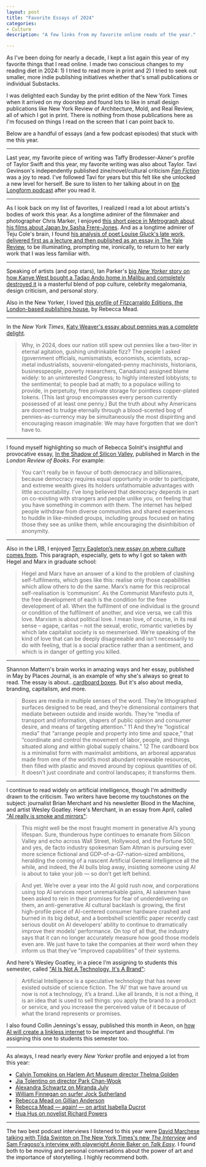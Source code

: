 ```yaml
---
layout: post
title: "Favorite Essays of 2024"
categories:
- Culture
description: "A few links from my favorite online reads of the year."

---
```


As I've been doing for nearly a decade, I kept a list again this year of my favorite things that I read online. I made two conscious changes to my reading diet in 2024: 1) I tried to read more in print and 2) I tried to seek out smaller, more indie publishing initiatives whether that's small publications or individual Substacks. 

I was delighted each Sunday by the print edition of the New York Times when it arrived on my doorstep and found lots to like in small design publications like New York Review of Architecture, Mold, and Real Review, all of which I got in print. There is nothing from those publications here as I'm focused on things I read on the screen that I can point back to.

Below are a handful of essays (and a few podcast episodes) that stuck with me this year.

* * *

Last year, my favorite piece of writing was Taffy Brodesser-Akner's profile of Taylor Swift and this year, my favorite writing was also about Taylor. Tavi Gevinson's independently published zine/novel/cultural criticism [*Fan Fiction*](https://www.mirrorball.org) was a joy to read. I've followed Tavi for years but this felt like she unlocked a new level for herself. Be sure to listen to her talking about in on [the Longform podcast](https://longform.org/posts/longform-podcast-581-tavi-gevinson) after you read it.

* * *

As I look back on my list of favorites, I realized I read a lot about artists's bodies of work this year. As a longtime admirer of the filmmaker and photographer Chris Marker, I enjoyed [this short piece in Metrograph about his films about Japan by Sasha Frere-Jones](https://metrograph.com/chris-marker-in-japan/?utm_source=sashafrerejones&utm_medium=email&utm_campaign=may-29-2024&v=0b3b97fa6688). And as a longtime admirer of Teju Cole's brain, I found [his analysis of poet Louise Gluck's late work, delivered first as a lecture and then published as an essay in The Yale Review](https://yalereview.org/article/teju-cole-louise-gluck), to be illuminating, prompting me, ironically, to return to her early work that I was less familiar with. 

***

Speaking of artists (and pop stars), Ian Parker's [big *New Yorker* story on how Kanye West bought a Tadao Ando home in Malibu and completely destroyed it](https://www.newyorker.com/magazine/2024/06/17/kanye-west-tadao-ando-beach-house-malibu) is a masterful blend of pop culture, celebrity megalomania, design criticism, and personal story. 

Also in the New Yorker, I loved [this profile of Fitzcarraldo Editions, the London-based publishing house](https://www.newyorker.com/magazine/2024/07/08/fitzcarraldo-editions-makes-challenging-literature-chic), by Rebecca Mead. 

***

In the *New York Times*, [Katy Weaver's essay about pennies was a complete delight](https://www.nytimes.com/2024/09/01/magazine/worthless-pennies-united-states-economy.html).

> Why, in 2024, does our nation still spew out pennies like a two-liter in eternal agitation, gushing undrinkable fizz? The people I asked (government officials, numismatists, economists, scientists, scrap-metal industrialists, souvenir-elongated-penny machinists, historians, businesspeople, poverty researchers, Canadians) assigned blame widely: to an uninterested Congress; to highly interested lobbyists; to the sentimental; to people bad at math; to a populace willing to provide, in perpetuity, free private storage for pointless copper-plated tokens. (This last group encompasses every person currently possessed of at least one penny.) But the truth about why Americans are doomed to trudge eternally through a blood-scented bog of pennies-as-currency may be simultaneously the most dispiriting and encouraging reason imaginable: We may have forgotten that we don’t have to.

***

I found myself highlighting so much of Rebecca Solnit's insightful and provocative essay, [In the Shadow of Silicon Valley](https://www.lrb.co.uk/the-paper/v46/n03/rebecca-solnit/in-the-shadow-of-silicon-valley), published in March in the *London Review of Books*. For example:

> You can’t really be in favour of both democracy and billionaires, because democracy requires equal opportunity in order to participate, and extreme wealth gives its holders unfathomable advantages with little accountability. I’ve long believed that democracy depends in part on co-existing with strangers and people unlike you, on feeling that you have something in common with them. The internet has helped people withdraw from diverse communities and shared experiences to huddle in like-minded groups, including groups focused on hating those they see as unlike them, while encouraging the disinhibition of anonymity.

***

Also in the LRB, I  enjoyed [Terry Eagleton’s new essay on where culture comes from](https://www.lrb.co.uk/the-paper/v46/n08/terry-eagleton/where-does-culture-come-from). This paragraph, especially, gets to why I got so taken with Hegel and Marx in graduate school:

> Hegel and Marx have an answer of a kind to the problem of clashing self-fulfilments, which goes like this: realise only those capabilities which allow others to do the same. Marx’s name for this reciprocal self-realisation is ‘communism’. As the Communist Manifesto puts it, the free development of each is the condition for the free development of all. When the fulfilment of one individual is the ground or condition of the fulfilment of another, and vice versa, we call this love. Marxism is about political love. I mean love, of course, in its real sense – agape, caritas – not the sexual, erotic, romantic varieties by which late capitalist society is so mesmerised. We’re speaking of the kind of love that can be deeply disagreeable and isn’t necessarily to do with feeling, that is a social practice rather than a sentiment, and which is in danger of getting you killed.

***

Shannon Mattern's brain works in amazing ways and her essay, published in May by Places Journal, is an example of why she's always so great to read. The essay is about...[cardboard boxes](https://placesjournal.org/article/social-history-of-the-cardboard-box/). But it's also about media, branding, capitalism, and more. 

> Boxes are media in multiple senses of the word. They’re lithographed surfaces designed to be read, and they’re dimensional containers that mediate between outside and inside worlds. They’re “media of transport and information, shapers of public opinion and consumer desire, and means of targeting attention.” 11 And they’re “logistical media” that “arrange people and property into time and space,” that “coordinate and control the movement of labor, people, and things situated along and within global supply chains.” 12 The cardboard box is a minimalist form with maximalist ambitions, an arboreal apparatus made from one of the world’s most abundant renewable resources, then filled with plastic and moved around by copious quantities of oil. It doesn’t just coordinate and control landscapes; it transforms them.

***

I continue to read widely on artificial intelligence, though I'm admittedly drawn to the criticism. Two writers have become my touchstones on the subject: journalist Brian Merchant and his newsletter Blood in the Machine, and artist Wesley Goatley. Here's Merchant, in an essay from April, called ["AI really is smoke and mirrors"](https://www.bloodinthemachine.com/p/ai-really-is-smoke-and-mirrors):

> This might well be the most fraught moment in generative AI’s young lifespan. Sure, thunderous hype continues to emanate from Silicon Valley and echo across Wall Street, Hollywood, and the Fortune 500, and yes, de facto industry spokesman Sam Altman is pursuing ever more science fictional and GDP-of-a-G7-nation-sized ambitions, heralding the coming of a nascent Artificial General Intelligence all the while, and indeed, the AI bulls blog away, insisting someone using AI is about to take your job — so don’t get left behind.  
  
> And yet. We’re over a year into the AI gold rush now, and corporations using top AI services report unremarkable gains, AI salesmen have been asked to rein in their promises for fear of underdelivering on them, an anti-generative AI cultural backlash is growing, the first high-profile piece of AI-centered consumer hardware crashed and burned in its big debut, and a bombshell scientific paper recently cast serious doubt on AI developers’ ability to continue to dramatically improve their models’ performance. On top of all that, the industry says that it can no longer accurately measure how good those models even are. We just have to take the companies at their word when they inform us that they’ve “improved capabilities” of their systems.

And here's Wesley Goatley, in a piece I'm assigning to students this semester, called ["AI Is Not A Technology, It's A Brand"](https://wesleygoatley.substack.com/p/11-ai-is-not-a-technology-its-a-brand):

> Artificial Intelligence is a speculative technology that has never existed outside of science fiction. The ‘AI’ that we have around us now is not a technology, it’s a brand. Like all brands, it is not a thing, it is an idea that is used to sell things: you apply the brand to a product or service, and you increase the perceived value of it because of what the brand represents or promises.

I also found Collin Jennings's essay, published this month in Aeon, on [how AI will create a linkless internet](https://aeon.co/essays/when-ai-summaries-replace-hyperlinks-thought-itself-is-flattened) to be important and thoughtful. I'm assigning this one to students this semester too.

***

As always, I read nearly every *New Yorker* profile and enjoyed a lot from this year: 
- [Calvin Tompkins on Harlem Art Museum director Thelma Golden](https://www.newyorker.com/magazine/2024/02/12/the-art-world-before-and-after-thelma-golden)
- [Jia Tolentino on director Park Chan-Wook](https://www.newyorker.com/magazine/2024/04/15/park-chan-wook-profile)
- [Alexandra Schwartz on Miranda July](https://www.newyorker.com/magazine/2024/05/20/miranda-july-profile)
- [William Finnegan on surfer Jock Sutherland](https://www.newyorker.com/magazine/2024/05/20/miranda-july-profile)
- [Rebecca Mead on Gillian Anderson](https://www.newyorker.com/magazine/2024/08/05/gillian-anderson-profile)
- [Rebecca Mead — again! — on artist Isabella Ducrot](https://www.newyorker.com/magazine/2024/07/29/an-artist-flowering-in-her-nineties)
- [Hua Hus on novelist Richard Powers](https://www.newyorker.com/magazine/2024/09/16/richard-powers-profile)

***

The two best podcast interviews I listened to this year were [David Marchese talking with Tilda Swinton on The New York Times's new *The Interview*](https://www.nytimes.com/2024/12/07/magazine/tilda-swinton-interview.html) and [Sam Fragoso's interview with playwright Annie Baker on *Talk Easy*](https://talkeasypod.com/annie-baker/). I found both to be moving and personal conversations about the power of art and the importance of storytelling. I highly recommend both.